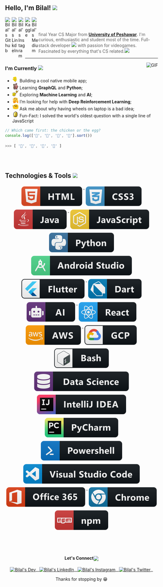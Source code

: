 ## Hello, I'm Bilal! <img src="https://github.com/rajput2107/rajput2107/blob/master/Assets/Hi.gif" width="29"/> </h2>

<a href="https://github.com/bilalktk">
  <img align="left" alt="Bilal's Github" width="22px" src="https://cdn.jsdelivr.net/npm/simple-icons@v3/icons/github.svg" />
</a>
<a href="bilalnkhattak@gmail.com">
  <img align="left" alt="Bilal's LinkdeIn" width="22px" src="https://cdn.jsdelivr.net/npm/simple-icons@3.1.0/icons/gmail.svg" />
</a>
<a href="https://www.instagram.com/mabroukimehdi/">
  <img align="left" alt="Bilal's Instagram" width="22px" src="https://cdn.jsdelivr.net/npm/simple-icons@v3/icons/telegram.svg" />
</a>
<a href="https://www.kaggle.com/bilalktk">
  <img align="left" alt="Kaggle" width="22px" src="https://cdn.jsdelivr.net/npm/simple-icons@3.1.0/icons/kaggle.svg" />
</a>
</a>
<a href="https://medium.com/@bilalktk">
  <img align="left" alt="Bilal's Medium" width="22px" src="https://cdn.jsdelivr.net/npm/simple-icons@v3/icons/medium.svg" />
</a>

<br />
<br />

> final Year CS Major from <a href="http://www.uop.edu.pk//"><b>University of Peshawar</b></a>. I'm curious, enthusiastic and student most of the time. Full-stack developer <img src="https://github.com/rajput2107/rajput2107/blob/master/Assets/Rocket.gif" height="18px"> with passion for videogames. Fascinated by everything that's CS related.<img src="https://github.com/rajput2107/rajput2107/blob/master/Assets/PC.gif" height="20px"/>

-----------
  
  <img align="right" alt="GIF" src=https://camo.githubusercontent.com/992babdffd8c74a1502de375fbdf7e4d54773242/68747470733a2f2f6d656469612e67697068792e636f6d2f6d656469612f53576f536b4e36447854737a71494b4571762f67697068792e676966>

### I'm Currently <img src="https://media.giphy.com/media/VgCDAzcKvsR6OM0uWg/giphy.gif" width="50">

- <img alt="GIF" src="https://github.com/deut-erium/deut-erium/blob/master/assets/wave.gif?raw=1" width="20vw" /> Building a cool native mobile app;
- <img alt="GIF" src="https://github.com/deut-erium/deut-erium/blob/master/assets/gandalf_parrot.gif?raw=1" width="20vw" /> Learning **GraphQL** and **Python**;
- <img alt="GIF" src="https://github.com/deut-erium/deut-erium/blob/master/assets/headbang.gif?raw=1" width="20vw" /> Exploring **Machine Learning** and **AI**;
- <img alt="GIF" src="https://github.com/deut-erium/deut-erium/blob/master/assets/hmm.gif?raw=1" width="20vw" /> I’m looking for help with **Deep Reinforcement Learning**;
- <img alt="GIF" src="https://github.com/deut-erium/deut-erium/blob/master/assets/happy.gif?raw=1" width="20vw" /> Ask me about why having wheels on laptop is a bad idea;
- <img alt="GIF" src="https://github.com/deut-erium/deut-erium/blob/master/assets/coin.gif?raw=1" width="20vw" /> Fun-Fact: I solved the world's oldest question with a single line of JavaScript
<!-- wi*quL3fcV -->

```javascript
// Which came first: the chicken or the egg?
console.log(['🥚', '🐣', '🐥', '🐔'].sort())

>>> [ '🐔', '🐣', '🐥', '🥚' ]
```
<br />
<br />

## Technologies & Tools <img src="https://media.giphy.com/media/WUlplcMpOCEmTGBtBW/giphy.gif" width="30">

<p align="center">
  <!-- For more icons please follow  https://github.com/MikeCodesDotNET/ColoredBadges -->
  <a href="#">
    <img src="svg/html.svg" alt="html" style="vertical-align:top; margin:6px 4px">
  </a>
  <a href="#">
    <img src="svg/css3.svg" alt="css3" style="vertical-align:top; margin:6px 4px">
  </a>
  <a href="#">
    <img src="svg/java.svg" alt="java" style="vertical-align:top; margin:6px 4px">
  </a> 
  <a href="#">
    <img src="svg/js.svg" alt="js" style="vertical-align:top; margin:6px 4px">
  </a> 
  <a href="#">
    <img src="svg/python.svg" alt="python" style="vertical-align:top; margin:6px 4px">
  </a> 
   <a href="#">
    <img src="svg/android_studio.svg" alt="android" style="vertical-align:top; margin:6px 4px">
  </a> 
  <a href="#">
    <img src="svg/flutter.svg" alt="flutter" style="vertical-align:top; margin:6px 4px">
  </a> 
  <a href="#">
    <img src="svg/dart.svg" alt="dart" style="vertical-align:top; margin:6px 4px">
  </a> 
  <a href="#">
    <img src="svg/ai.svg" alt="ai" style="vertical-align:top; margin:6px 4px">
  </a> 
  <a href="#">
    <img src="svg/react.svg" alt="react" style="vertical-align:top; margin:6px 4px">
  </a> 
  <a href="#">
    <img src="svg/aws.svg" alt="aws" style="vertical-align:top; margin:6px 4px">
  </a> 
  <a href="#">
    <img src="svg/gcp.svg" alt="gcp" style="vertical-align:top; margin:6px 4px">
  </a> 
  <a href="#">
    <img src="svg/bash.svg" alt="bash" style="vertical-align:top; margin:6px 4px">
  </a> 
   <a href="#">
    <img src="svg/datascience.svg" alt="datascience" style="vertical-align:top; margin:6px 4px">
  </a> 
  <a href="#">
    <img src="svg/jetbrains_intellij.svg" alt="intellij" style="vertical-align:top; margin:6px 4px">
  </a> 
  <a href="#">
    <img src="svg/jetbrains_pycharm.svg" alt="pycharm" style="vertical-align:top; margin:6px 4px">
  </a> 
  <a href="#">
    <img src="svg/powershell.svg" alt="powershell" style="vertical-align:top; margin:6px 4px">
  </a> 
  <a href="#">
    <img src="svg/visualstudio_code.svg" alt="visualstudio_code" style="vertical-align:top; margin:6px 4px">
  </a> 
  <a href="#">
    <img src="svg/office_365.svg" alt="office_365" style="vertical-align:top; margin:6px 4px">
  </a> 
   <a href="#">
    <img src="svg/chrome.svg" alt="chrome" style="vertical-align:top; margin:6px 4px">
  </a>  <a href="#">
    <img src="svg/npm.svg" alt="npm" style="vertical-align:top; margin:6px 4px">
  </a> 
</p> 

<br />
<br />

##

<div align="center">
  <h4 align="center"> Let's Connect<img align="center" src="https://github.com/rajput2107/rajput2107/blob/master/Assets/Handshake.gif" height="33px" /></h4> 
</div>

<p align="center">
<a href="https://dev.to/bilalktk" target="blank">
  <img align="center" alt="Bilal's Dev" width="30px" src="https://raw.githubusercontent.com/WaylonWalker/WaylonWalker/main/icon/dev.png" /> &nbsp;
 </a>
<a href="https://www.linkedin.com/in/pramod-kumar-4aa47616b/" target="blank">
  <img align="center" alt="Bilal's LinkedIn" width="30px" src="https://www.vectorlogo.zone/logos/linkedin/linkedin-icon.svg" /> &nbsp;
 </a>
 <a href="https://www.instagram.com/cyber_freak_21/" target="blank">
  <img align="center" alt="Bilal's Instagram" width="30px" src="https://www.vectorlogo.zone/logos/instagram/instagram-icon.svg" /> &nbsp;
 </a>
 <a href="https://twitter.com/pramod2107" target="blank">
  <img align="center" alt="Bilal's Twitter" width="30px" src="https://www.vectorlogo.zone/logos/twitter/twitter-official.svg" /> &nbsp;
 </a>
 
  <br/>
  <div align="center">
    Thanks for stopping by 😁
</div>
  
  <br/>
